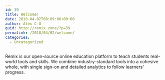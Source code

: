 ```yaml
---
id: 39
title: Welcome!
date: 2018-04-02T08:09:06+00:00
author: Alex C-G
guid: http://remix.zone/?p=39
permalink: /2018/04/02/welcome/
categories:
  - Uncategorized
---
```

Remix is our open-source online education platform to teach students real-world tools and skills. We combine industry-standard tools into a cohesive whole, with single sign-on and detailed analytics to follow learners&#8217; progress.